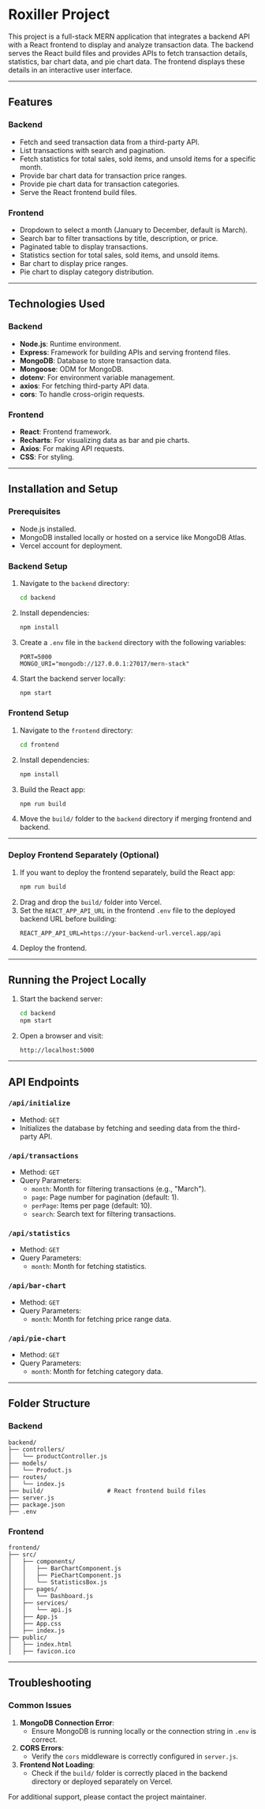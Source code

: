# Roxiller Project

This project is a full-stack MERN application that integrates a backend API with a React frontend to display and analyze transaction data. The backend serves the React build files and provides APIs to fetch transaction details, statistics, bar chart data, and pie chart data. The frontend displays these details in an interactive user interface.

---

## Features

### Backend
- Fetch and seed transaction data from a third-party API.
- List transactions with search and pagination.
- Fetch statistics for total sales, sold items, and unsold items for a specific month.
- Provide bar chart data for transaction price ranges.
- Provide pie chart data for transaction categories.
- Serve the React frontend build files.

### Frontend
- Dropdown to select a month (January to December, default is March).
- Search bar to filter transactions by title, description, or price.
- Paginated table to display transactions.
- Statistics section for total sales, sold items, and unsold items.
- Bar chart to display price ranges.
- Pie chart to display category distribution.

---

## Technologies Used

### Backend
- **Node.js**: Runtime environment.
- **Express**: Framework for building APIs and serving frontend files.
- **MongoDB**: Database to store transaction data.
- **Mongoose**: ODM for MongoDB.
- **dotenv**: For environment variable management.
- **axios**: For fetching third-party API data.
- **cors**: To handle cross-origin requests.

### Frontend
- **React**: Frontend framework.
- **Recharts**: For visualizing data as bar and pie charts.
- **Axios**: For making API requests.
- **CSS**: For styling.

---

## Installation and Setup

### Prerequisites
- Node.js installed.
- MongoDB installed locally or hosted on a service like MongoDB Atlas.
- Vercel account for deployment.

### Backend Setup
1. Navigate to the `backend` directory:
   ```bash
   cd backend
   ```
2. Install dependencies:
   ```bash
   npm install
   ```
3. Create a `.env` file in the `backend` directory with the following variables:
   ```env
   PORT=5000
   MONGO_URI="mongodb://127.0.0.1:27017/mern-stack"
   ```
4. Start the backend server locally:
   ```bash
   npm start
   ```

### Frontend Setup
1. Navigate to the `frontend` directory:
   ```bash
   cd frontend
   ```
2. Install dependencies:
   ```bash
   npm install
   ```
3. Build the React app:
   ```bash
   npm run build
   ```
4. Move the `build/` folder to the `backend` directory if merging frontend and backend.

---



### Deploy Frontend Separately (Optional)
1. If you want to deploy the frontend separately, build the React app:
   ```bash
   npm run build
   ```
2. Drag and drop the `build/` folder into Vercel.
3. Set the `REACT_APP_API_URL` in the frontend `.env` file to the deployed backend URL before building:
   ```env
   REACT_APP_API_URL=https://your-backend-url.vercel.app/api
   ```
4. Deploy the frontend.

---

## Running the Project Locally
1. Start the backend server:
   ```bash
   cd backend
   npm start
   ```
2. Open a browser and visit:
   ```
   http://localhost:5000
   ```

---

## API Endpoints

### `/api/initialize`
- Method: `GET`
- Initializes the database by fetching and seeding data from the third-party API.

### `/api/transactions`
- Method: `GET`
- Query Parameters:
  - `month`: Month for filtering transactions (e.g., "March").
  - `page`: Page number for pagination (default: 1).
  - `perPage`: Items per page (default: 10).
  - `search`: Search text for filtering transactions.

### `/api/statistics`
- Method: `GET`
- Query Parameters:
  - `month`: Month for fetching statistics.

### `/api/bar-chart`
- Method: `GET`
- Query Parameters:
  - `month`: Month for fetching price range data.

### `/api/pie-chart`
- Method: `GET`
- Query Parameters:
  - `month`: Month for fetching category data.

---

## Folder Structure

### Backend
```
backend/
├── controllers/
│   └── productController.js
├── models/
│   └── Product.js
├── routes/
│   └── index.js
├── build/                  # React frontend build files
├── server.js
├── package.json
├── .env
```

### Frontend
```
frontend/
├── src/
│   ├── components/
│   │   ├── BarChartComponent.js
│   │   ├── PieChartComponent.js
│   │   └── StatisticsBox.js
│   ├── pages/
│   │   └── Dashboard.js
│   ├── services/
│   │   └── api.js
│   ├── App.js
│   ├── App.css
│   ├── index.js
├── public/
│   ├── index.html
│   ├── favicon.ico
```

---

## Troubleshooting

### Common Issues
1. **MongoDB Connection Error**:
   - Ensure MongoDB is running locally or the connection string in `.env` is correct.
2. **CORS Errors**:
   - Verify the `cors` middleware is correctly configured in `server.js`.
3. **Frontend Not Loading**:
   - Check if the `build/` folder is correctly placed in the backend directory or deployed separately on Vercel.

For additional support, please contact the project maintainer.

